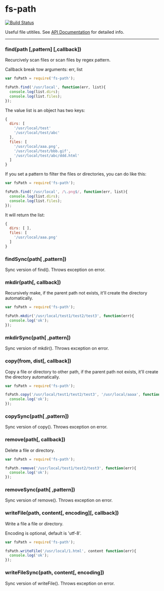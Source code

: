 fs-path
========
[![Build Status](https://secure.travis-ci.org/pillys/fs-path.png)](http://travis-ci.org/pillys/fs-path)

Useful file utitiles. See [API Documentation](http://pillys.github.com/fs-path/#FsPath) for detailed info.

---

### find(path [,pattern] [,callback])

Recurcively scan files or scan files by regex pattern.

Callback break tow arguments: err, list

```js
var fsPath = require('fs-path');

fsPath.find('/usr/local', function(err, list){
  console.log(list.dirs);
  console.log(list.files);
});
```

The value list is an object has two keys:

```js
{
  dirs: [
    '/usr/local/test'
    '/usr/local/test/abc'
  ],
  files: [
    '/usr/local/aaa.png',
    '/usr/local/test/bbb.gif',
    '/usr/local/test/abc/ddd.html'
  ]
}
```

If you set a pattern to filter the files or directories, you can do like this:

```js
var fsPath = require('fs-path');

fsPath.find('/usr/local', /\.png$/, function(err, list){
  console.log(list.dirs);
  console.log(list.files);
});
```
It will return the list:

```js
{
  dirs: [ ],
  files: [
    '/usr/local/aaa.png'
  ]
}
```

### findSync(path[ ,pattern])

Sync version of find(). Throws exception on error.


### mkdir(path[, callback])

Recursively make, if the parent path not exists, it'll create the directory automatically.

```js
var fsPath = require('fs-path');

fsPath.mkdir('/usr/local/test1/test2/test3', function(err){
  console.log('ok');
});
```

### mkdirSync(path[ ,pattern])

Sync version of mkdir(). Throws exception on error.


### copy(from, dist[, callback])

Copy a file or directory to other path, if the parent path not exists, it'll create the directory automatically.

```js
var fsPath = require('fs-path');

fsPath.copy('/usr/local/test1/test2/test3', '/usr/local/aaaa', function(err){
  console.log('ok');
});
```

### copySync(path[ ,pattern])

Sync version of copy(). Throws exception on error.


### remove(path[, callback])

Delete a file or directory.

```js
var fsPath = require('fs-path');

fsPath.remove('/usr/local/test1/test2/test3', function(err){
  console.log('ok');
});
```

### removeSync(path[ ,pattern])

Sync version of remove(). Throws exception on error.


### writeFile(path, content[, encoding][, callback])

Write a file a file or directory.

Encoding is optional, default is 'utf-8'.

```js
var fsPath = require('fs-path');

fsPath.writeFile('/usr/local/1.html', content function(err){
  console.log('ok');
});
```

### writeFileSync(path, content[, encoding])

Sync version of writeFile(). Throws exception on error.
